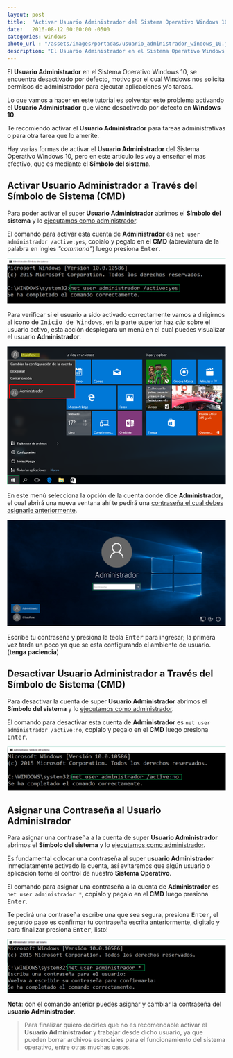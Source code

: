 ```yaml
---
layout: post
title:  "Activar Usuario Administrador del Sistema Operativo Windows 10"
date:   2016-08-12 00:00:00 -0500
categories: windows  
photo_url : "/assets/images/portadas/usuario_administrador_windows_10.jpg"
description: "El Usuario Administrador en el Sistema Operativo Windows 10 se encuentra desactivado por defecto,  motivo por el cual Windows nos solicita permisos de administrador para ejecutar aplicaciones y/o tareas"
---
```

El **Usuario Administrador** en el Sistema Operativo Windows 10, se encuentra desactivado por defecto, motivo por el cual Windows nos solicita permisos de administrador para ejecutar aplicaciones y/o tareas.

Lo que vamos a hacer en este tutorial es solventar este problema activando el **Usuario Administrador** que viene desactivado por defecto en **Windows 10**.

Te recomiendo activar el **Usuario Administrador** para tareas administrativas o para otra tarea que lo amerite.

Hay varias formas de activar el **Usuario Administrador** del Sistema Operativo Windows 10, pero en este artículo les voy a enseñar el mas efectivo, que es mediante el **Símbolo del sistema**.

## Activar Usuario Administrador a Través del Símbolo de Sistema (CMD)

Para poder activar el super **Usuario Administrador** abrimos el **Símbolo del sistema** y lo [ejecutamos como administrador](https://medium.com/@01luisrene/ejecutar-powershell-cmd-como-administrador-s-o-windows-10-3e9a0601bd8f#.dzrk5tjje).

El comando para activar esta cuenta de **Administrador** es `net user administrador /active:yes`, copialo y pegalo en el **CMD** (abreviatura de la palabra en ingles <em>"command"</em>) luego presiona <kbd>Enter</kbd>.

![Activar usuario administrador windows 10](/assets/images/posts/activate_user_admin/activar_usuario_administrador.png)

Para verificar si el usuario a sido activado correctamente vamos a dirigirnos al icono de <kbd>Inicio de Windows</kbd>, en la parte superior haz <em>clic</em> sobre el usuario activo, esta acción desplegara un menú en el cual puedes visualizar el usuario **Administrador**.

![Verificar usuario administrador windows 10](/assets/images/posts/activate_user_admin/verificar_usuario_admin.png)

En este menú selecciona la opción de la cuenta donde dice **Administrador**, el cual abrirá una nueva ventana ahí te pedirá una [contraseña el cual debes asignarle anteriormente](#asignar-una-contrasea-al-usuario-administrador).

![Abrir usuario administrador](/assets/images/posts/activate_user_admin/abrir_usuario_admin.png)

Escribe tu contraseña y presiona la tecla <kbd>Enter</kbd> para ingresar; la primera vez tarda un poco ya que se esta configurando el ambiente de usuario. (**tenga paciencia**)

## Desactivar Usuario Administrador a Través del Símbolo de Sistema (CMD)

Para desactivar la cuenta de super **Usuario Administrador** abrimos el **Símbolo del sistema** y lo [ejecutamos como administrador](https://medium.com/@01luisrene/ejecutar-powershell-cmd-como-administrador-s-o-windows-10-3e9a0601bd8f#.dzrk5tjje).

El comando para desactivar esta cuenta de **Administrador** es `net user administrador /active:no`, copialo y pegalo en el **CMD** luego presiona <kbd>Enter</kbd>.

![Desactivar usuario administrador windows 10](/assets/images/posts/activate_user_admin/desactivar_usuario_administrador.png)

## Asignar una Contraseña al Usuario Administrador

Para asignar una contraseña a la cuenta de super **Usuario Administrador** abrimos el **Símbolo del sistema** y lo [ejecutamos como administrador](https://medium.com/@01luisrene/ejecutar-powershell-cmd-como-administrador-s-o-windows-10-3e9a0601bd8f#.dzrk5tjje).

Es fundamental colocar una contraseña al super **usuario Administrador** inmediatamente activado la cuenta, así evitaremos que algún usuario o aplicación tome el control de nuestro **Sistema Operativo**.

El comando para asignar una contraseña a la cuenta de **Administrador** es `net user administrador *`, copialo y pegalo en el **CMD** luego presiona <kbd>Enter</kbd>.

Te pedirá una contraseña escribe una que sea segura, presiona <kbd>Enter</kbd>, el segundo paso es confirmar tu contraseña escrita anteriormente, digitalo y para finalizar presiona <kbd>Enter</kbd>, listo!

![Asignar contraseña al usuario administrador](/assets/images/posts/activate_user_admin/asignar_contrasena_usuario_admin.png)

**Nota**: con el comando anterior puedes asignar y cambiar la contraseña del **usuario Administrador**.

> Para finalizar quiero decirles que no es recomendable activar el **Usuario Administrador** y trabajar desde dicho usuario, ya que pueden borrar archivos esenciales para el funcionamiento del sistema operativo, entre otras muchas casos.
